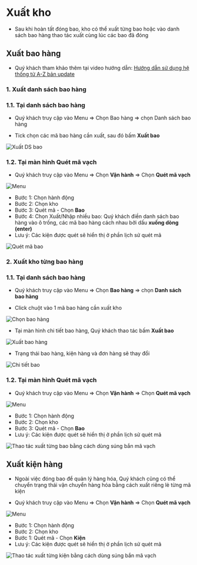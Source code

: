 # Xuất kho

- Sau khi hoàn tất đóng bao, kho có thể xuất từng bao hoặc vào danh sách bao hàng thao tác xuất cùng lúc các bao đã đóng

## Xuất bao hàng

- Quý khách tham khảo thêm tại video hướng dẫn: [Hướng dẫn sử dụng hệ thống từ A-Z bản update](https://youtu.be/ZHQZUob3I7g?t=762)

### 1. Xuất danh sách bao hàng

### 1.1. Tại danh sách bao hàng

- Quý khách truy cập vào Menu => Chọn Bao hàng => chọn Danh sách bao hàng

- Tick chọn các mã bao hàng cần xuất, sau đó bấm **Xuất bao**

![Xuất DS bao](https://user-images.githubusercontent.com/73226975/162608395-4b95fe39-0488-4a30-8604-dfa6bd0bd2b1.png)

### 1.2. Tại màn hình Quét mã vạch

- Quý khách truy cập vào Menu => Chọn **Vận hành** => Chọn **Quét mã vạch**

![Menu](https://user-images.githubusercontent.com/73226975/162609818-959d8f27-202a-4a84-bffa-7d386d55a8be.png)

* Bước 1: Chọn hành động
* Bước 2: Chọn kho
* Bước 3: Quét mã - Chọn **Bao**
* Bước 4: Chọn Xuất/Nhập nhiều bao: Quý khách điền danh sách bao hàng vào ô trống, các mã bao hàng cách nhau bởi dấu **xuống dòng (enter)**
* Lưu ý: Các kiện được quét sẽ hiển thị ở phần lịch sử quét mã

![Quét mã bao](https://user-images.githubusercontent.com/73226975/162610538-80486631-9819-4c4a-807a-d8575ec56285.png)


### 2. Xuất kho từng bao hàng

### 1.1. Tại danh sách bao hàng

- Quý khách truy cập vào Menu => Chọn **Bao hàng** => chọn **Danh sách bao hàng**

- Click chuột vào 1 mã bao hàng cần xuất kho

![Chọn bao hàng](https://user-images.githubusercontent.com/73226975/162608931-fd648eb7-ca92-46d0-958d-ebdad378f886.png)

- Tại màn hình chi tiết bao hàng, Quý khách thao tác bấm **Xuất bao**

![Xuất bao hàng](https://user-images.githubusercontent.com/73226975/162608710-a1c36648-f395-481f-a5a3-77cde37d704a.png)

- Trạng thái bao hàng, kiện hàng và đơn hàng sẽ thay đổi

![Chi tiết bao](https://user-images.githubusercontent.com/73226975/162609301-ec4f5aca-c397-4606-8136-29fc8d351a3a.png)

### 1.2. Tại màn hình Quét mã vạch

- Quý khách truy cập vào Menu => Chọn **Vận hành** => Chọn **Quét mã vạch**

![Menu](https://user-images.githubusercontent.com/73226975/162609818-959d8f27-202a-4a84-bffa-7d386d55a8be.png)

* Bước 1: Chọn hành động
* Bước 2: Chọn kho
* Bước 3: Quét mã - Chọn **Bao**
* Lưu ý: Các kiện được quét sẽ hiển thị ở phần lịch sử quét mã

![Thao tác xuất từng bao bằng cách dùng súng bắn mã vạch](https://user-images.githubusercontent.com/73226975/162611643-182242d8-c261-498a-b559-74761877fb8b.png)

## Xuất kiện hàng

- Ngoài việc đóng bao để quản lý hàng hóa, Quý khách cũng có thể chuyển trạng thái vận chuyển hàng hóa bằng cách xuất riêng lẻ từng mã kiện

- Quý khách truy cập vào Menu => Chọn **Vận hành** => Chọn **Quét mã vạch**

![Menu](https://user-images.githubusercontent.com/73226975/162609818-959d8f27-202a-4a84-bffa-7d386d55a8be.png)

* Bước 1: Chọn hành động
* Bước 2: Chọn kho
* Bước 1: Quét mã - Chọn **Kiện**
* Lưu ý: Các kiện được quét sẽ hiển thị ở phần lịch sử quét mã

![Thao tác xuất từng kiện bằng cách dùng súng bắn mã vạch](https://user-images.githubusercontent.com/73226975/162609988-b833e211-d24b-4274-b45b-dcc5791aff98.png)


